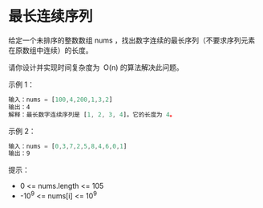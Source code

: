 # 最长连续序列

给定一个未排序的整数数组 nums ，找出数字连续的最长序列（不要求序列元素在原数组中连续）的长度。

请你设计并实现时间复杂度为  O(n) 的算法解决此问题。

示例 1：

```ts
输入：nums = [100,4,200,1,3,2]
输出：4
解释：最长数字连续序列是 [1, 2, 3, 4]。它的长度为 4。
```

示例 2：

```ts
输入：nums = [0,3,7,2,5,8,4,6,0,1]
输出：9
```

提示：

- 0 <= nums.length <= 105
- -10<sup>9</sup> <= nums[i] <= 10<sup>9</sup>
